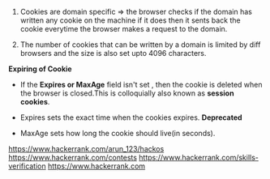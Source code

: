 
1. Cookies are domain specific => the browser checks if the domain has written any cookie on the machine 
if it does then it sents back the cookie everytime the browser makes a request to the domain.

2. The number of cookies that can be written by a domain is limited by diff browsers and the size is also set upto 4096 characters.

**Expiring of Cookie**
- If the **Expires or MaxAge** field isn't set , then the cookie is deleted when the browser is closed.This is colloquially also known as **session cookies**.

- Expires sets the exact time when the cookies expires. **Deprecated**
- MaxAge sets how long the cookie should live(in seconds).


https://www.hackerrank.com/arun_123/hackos
https://www.hackerrank.com/contests
https://www.hackerrank.com/skills-verification
https://www.hackerrank.com